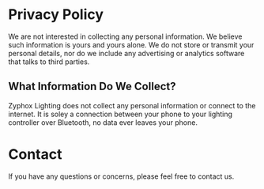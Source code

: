 # Privacy Policy

We are not interested in collecting any personal information. We believe such information is yours and yours alone. We do not store or transmit your personal details, nor do we include any advertising or analytics software that talks to third parties.

## What Information Do We Collect?

Zyphox Lighting does not collect any personal information or connect to the internet. It is soley a connection between your phone to your lighting controller over Bluetooth, no data ever leaves your phone.

# Contact

If you have any questions or concerns, please feel free to contact us.
